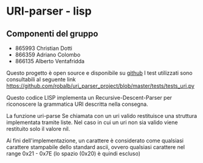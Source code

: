 
# URI-parser - lisp

## Componenti del gruppo

- 865993 Christian Dotti
- 866359 Adriano Colombo
- 866135 Alberto Ventafridda

Questo progetto è open source e disponibile su 
[github](https://github.com/robalb/uri_parser_project)
I test utilizzati sono consultabili al seguente link
https://github.com/robalb/uri_parser_project/blob/master/tests/tests_uri.py

Questo codice LISP implementa un Recursive-Descent-Parser per riconoscere la
grammatica URI descritta nella consegna.

La funzione uri-parse 
Se chiamata con un uri valido restituisce una struttura implementata tramite
liste.
Nel caso in cui un uri non sia valido viene restituito solo il valore nil.

Ai fini dell'implementazione, un carattere è considerato come
qualsiasi carattere stampabile dello standard ascii, ovvero qualsiasi
carattere nel range 0x21 - 0x7E (lo spazio (0x20) è quindi escluso)
